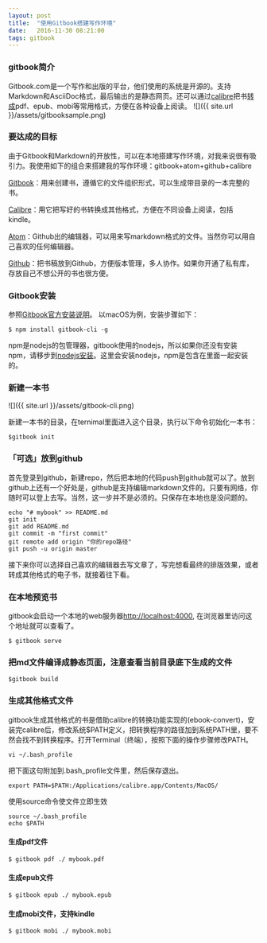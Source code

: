 ```yaml
---
layout: post
title:  "使用Gitbook搭建写作环境"
date:   2016-11-30 08:21:00
tags: gitbook
---
```

### gitbook简介

Gitbook.com是一个写作和出版的平台，他们使用的系统是开源的。支持Markdown和AsciiDoc格式，最后输出的是静态网页。还可以通过[calibre](https://calibre-ebook.com/download_osx)把书[转成](http://toolchain.gitbook.com/ebook.html)pdf、epub、mobi等常用格式，方便在各种设备上阅读。
![]({{ site.url }}/assets/gitbooksample.png)

### 要达成的目标
由于Gitbook和Markdown的开放性，可以在本地搭建写作环境，对我来说很有吸引力。我使用如下的组合来搭建我的写作环境：gitbook+atom+github+calibre
<!--more-->

[Gitbook](https://github.com/GitbookIO/gitbook)：用来创建书，遵循它的文件组织形式，可以生成带目录的一本完整的书。

[Calibre](https://calibre-ebook.com)：用它把写好的书转换成其他格式，方便在不同设备上阅读，包括kindle。

[Atom](https://atom.io/)：Github出的编辑器，可以用来写markdown格式的文件。当然你可以用自己喜欢的任何编辑器。

[Github](https://github.com)：把书稿放到Github，方便版本管理，多人协作。如果你开通了私有库，存放自己不想公开的书也很方便。

### Gitbook安装
参照[Gitbook官方安装说明](https://github.com/GitbookIO/gitbook/blob/master/docs/setup.md)。
以macOS为例，安装步骤如下：

    $ npm install gitbook-cli -g

npm是nodejs的包管理器，gitbook使用的nodejs，所以如果你还没有安装npm，请移步到[nodejs安装](https://nodejs.org/en/download/)。这里会安装nodejs，npm是包含在里面一起安装的。

### 新建一本书
![]({{ site.url }}/assets/gitbook-cli.png)

新建一本书的目录，在ternimal里面进入这个目录，执行以下命令初始化一本书：

    $gitbook init

### 「可选」放到github
首先登录到github，新建repo，然后把本地的代码push到github就可以了。放到github上还有一个好处是，github是支持编辑markdown文件的。只要有网络，你随时可以登上去写。当然，这一步并不是必须的。只保存在本地也是没问题的。

    echo "# mybook" >> README.md
    git init
    git add README.md
    git commit -m "first commit"
    git remote add origin "你的repo路径"
    git push -u origin master

接下来你可以选择自己喜欢的编辑器去写文章了，写完想看最终的排版效果，或者转成其他格式的电子书，就接着往下看。

### 在本地预览书
gitbook会启动一个本地的web服务器[http://localhost:4000](http://localhost:4000), 在浏览器里访问这个地址就可以查看了。

    $ gitbook serve

### 把md文件编译成静态页面，注意查看当前目录底下生成的文件

    $gitbook build

### 生成其他格式文件
gitbook生成其他格式的书是借助calibre的转换功能实现的(ebook-convert)，安装完calibre后，修改系统$PATH定义，把转换程序的路径加到系统PATH里，要不然会找不到转换程序。打开Terminal（终端），按照下面的操作步骤修改PATH。

    vi ~/.bash_profile

把下面这句附加到.bash_profile文件里，然后保存退出。

    export PATH=$PATH:/Applications/calibre.app/Contents/MacOS/

使用source命令使文件立即生效

    source ~/.bash_profile
    echo $PATH

#### 生成pdf文件

    $ gitbook pdf ./ mybook.pdf

#### 生成epub文件

    $ gitbook epub ./ mybook.epub

#### 生成mobi文件，支持kindle

    $ gitbook mobi ./ mybook.mobi
